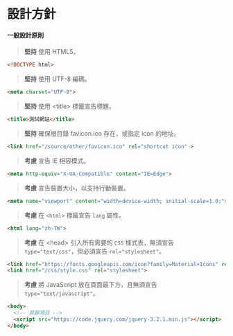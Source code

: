 # 設計方針

#### 一般設計原則

> **堅持** 使用 HTML5。

```html
<!DOCTYPE html>
```

> **堅持** 使用 UTF-8 編碼。

```html
<meta charset="UTF-8">
```

> **堅持** 使用 &lt;title&gt; 標籤宣告標題。

```html
<title>測試網站</title>
```

> **堅持** 確保根目錄 favicon.ico 存在，或指定 icon 的地址。

```html
<link href="/source/other/favicon.ico" rel="shortcut icon" >
```

> **考慮** 宣告 IE 相容模式。

```html
<meta http-equiv="X-UA-Compatible" content="IE=Edge">
```

> **考慮** 宣告裝置大小，以支持行動裝置。

```html
<meta name="viewport" content="width=device-width; initial-scale=1.0;">
```

> **考慮** 在 `<html>` 標籤宣告 `lang` 屬性。

```html
<html lang="zh-TW">
```

> **考慮** 在 &lt;head&gt; 引入所有需要的 `CSS` 樣式表，無須宣告 `type="text/css"`，但必須宣告 `rel="stylesheet"`。

```html
<link href="https://fonts.googleapis.com/icon?family=Material+Icons" rel="stylesheet">
<link href="/css/style.css" rel="stylesheet">
```

> **考慮** 將 JavaScript 放在頁面最下方，且無須宣告 `type="text/javascript"`。

```html
<body>
  <!-- 其餘項目 -->
  <script src="https://code.jquery.com/jquery-3.2.1.min.js"></script>
</body>
```



